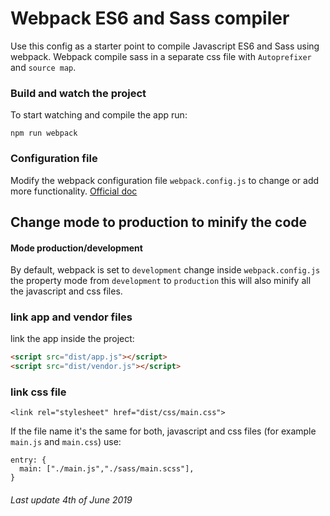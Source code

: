 # Webpack ES6 and Sass compiler
Use this config as a starter point to compile Javascript ES6 and Sass using webpack. Webpack compile sass in a separate css file with `Autoprefixer` and `source map`.

### Build and watch the project
To start watching and compile the app run:

```shell
npm run webpack
```

### Configuration file
Modify the webpack configuration file `webpack.config.js` to change or add more functionality. [Official doc](https://webpack.js.org/concepts/)

## Change mode to production to minify the code
#### Mode production/development
By default, webpack is set to `development` change inside `webpack.config.js` the property mode from `development` to `production` this will also minify all the javascript and css files.

### link app and vendor files
link the app inside the project:

```html
<script src="dist/app.js"></script>
<script src="dist/vendor.js"></script>
```


### link css file
```$html
<link rel="stylesheet" href="dist/css/main.css">
```


If the file name it's the same for both, javascript and css files (for example `main.js` and `main.css`) use:
```$javascript
entry: {
  main: ["./main.js","./sass/main.scss"],  
}
```

###### Last update 4th of June 2019
